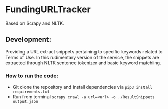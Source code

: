 # FundingURLTracker

Based on Scrapy and NLTK. 

## Development:

Providing a URL extract snippets pertaining to specific keywords related to Terms of Use.
In this rudimentary version of the service, the snippets are extracted through NLTK sentence
tokenizer and basic keyword matchiing.

### How to run the code:
- Git clone the repository and  install dependencies via ```pip3 install requirements.txt``` 
- Run from terminal ```scrapy crawl -a url=<url> -o ./ResultSnippets output.json```

